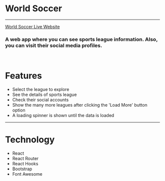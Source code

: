 
<h1>World Soccer</h1>
<hr/>
<a href="https://pedantic-pasteur-e63762.netlify.app/">World Soccer Live Website</a>
<h3>A web app where you can see sports league information. Also, you can visit their social media profiles.</h3>
<br>
<h1>Features</h1>
<ul>
  <li>Select the league to explore</li>
<li>See the details of sports league</li>
<li>Check their social accounts</li>
<li>Show the many more leagues after clicking the 'Load More' button option</li>
<li>A loading spinner is shown until the data is loaded</li>
</ul>
<hr/>
<h1>Technology</h1>
<ul>
  <li>React</li>
<li>React Router</li>
<li>React Hooks</li>
<li>Bootstrap</li>
<li>Font Awesome</li>
</ul>

